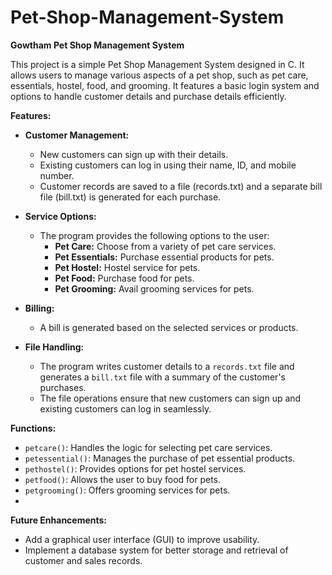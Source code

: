 # Pet-Shop-Management-System

**Gowtham Pet Shop Management System**

This project is a simple Pet Shop Management System designed in C. It allows users to manage various aspects of a pet shop, such as pet care, essentials, hostel, food, and grooming. It features a basic login system and options to handle customer details and purchase details efficiently.

**Features:**

- **Customer Management:**
  - New customers can sign up with their details.
  - Existing customers can log in using their name, ID, and mobile number.
  - Customer records are saved to a file (records.txt) and a separate bill file (bill.txt) is generated for each purchase.
    
- **Service Options:**
  - The program provides the following options to the user:
    - **Pet Care:** Choose from a variety of pet care services.
    - **Pet Essentials:** Purchase essential products for pets.
    - **Pet Hostel:** Hostel service for pets.
    - **Pet Food:** Purchase food for pets.
    - **Pet Grooming:** Avail grooming services for pets.
      
- **Billing:**
  - A bill is generated based on the selected services or products.
    
- **File Handling:**
  - The program writes customer details to a `records.txt` file and generates a `bill.txt` file with a summary of the customer's purchases.
  - The file operations ensure that new customers can sign up and existing customers can log in seamlessly.
 
**Functions:**
- `petcare()`: Handles the logic for selecting pet care services.
- `petessential()`: Manages the purchase of pet essential products.
- `pethostel()`: Provides options for pet hostel services.
- `petfood()`: Allows the user to buy food for pets.
- `petgrooming()`: Offers grooming services for pets.
- 
**Future Enhancements:**
- Add a graphical user interface (GUI) to improve usability.
- Implement a database system for better storage and retrieval of customer and sales records.

  

